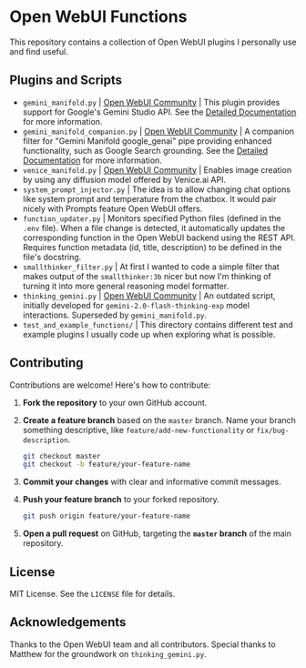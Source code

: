 # Open WebUI Functions

This repository contains a collection of Open WebUI plugins I personally use and find useful.

## Plugins and Scripts

-   `gemini_manifold.py` | [Open WebUI Community](https://openwebui.com/f/suurt8ll/gemini_manifold_google_genai) | This plugin provides support for Google's Gemini Studio API. See the [Detailed Documentation](docs/gemini_manifold.md) for more information.
-   `gemini_manifold_companion.py` | [Open WebUI Community](https://openwebui.com/f/suurt8ll/gemini_manifold_companion) | A companion filter for "Gemini Manifold google_genai" pipe providing enhanced functionality, such as Google Search grounding. See the [Detailed Documentation](docs/gemini_manifold_companion.md) for more information.
-   `venice_manifold.py` | [Open WebUI Community](https://openwebui.com/f/suurt8ll/venice_image_generation) | Enables image creation by using any diffusion model offered by Venice.ai API.
-   `system_prompt_injector.py` | The idea is to allow changing chat options like system prompt and temperature from the chatbox. It would pair nicely with Prompts feature Open WebUI offers.
-   `function_updater.py` | Monitors specified Python files (defined in the `.env` file). When a file change is detected, it automatically updates the corresponding function in the Open WebUI backend using the REST API. Requires function metadata (id, title, description) to be defined in the file's docstring.
-   `smallthinker_filter.py` | At first I wanted to code a simple filter that makes output of the `smallthinker:3b` nicer but now I'm thinking of turning it into more general reasoning model formatter.
-   `thinking_gemini.py` | [Open WebUI Community](https://openwebui.com/f/suurt8ll/thinking_gemini) | An outdated script, initially developed for `gemini-2.0-flash-thinking-exp` model interactions. Superseded by `gemini_manifold.py`.
-   `test_and_example_functions/` | This directory contains different test and example plugins I usually code up when exploring what is possible.

## Contributing

Contributions are welcome! Here's how to contribute:

1.  **Fork the repository** to your own GitHub account.
2.  **Create a feature branch** based on the `master` branch.  Name your branch something descriptive, like `feature/add-new-functionality` or `fix/bug-description`.

    ```bash
    git checkout master
    git checkout -b feature/your-feature-name
    ```

3.  **Commit your changes** with clear and informative commit messages.
4.  **Push your feature branch** to your forked repository.

    ```bash
    git push origin feature/your-feature-name
    ```

5.  **Open a pull request** on GitHub, targeting the **`master` branch** of the main repository.

## License

MIT License. See the `LICENSE` file for details.

## Acknowledgements

Thanks to the Open WebUI team and all contributors. Special thanks to Matthew for the groundwork on `thinking_gemini.py`.